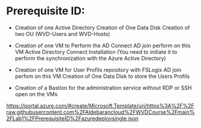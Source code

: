 # Prerequisite ID:

- Creation of one Active Directory
Creation of One Data Disk
Creation of two OU (WVD-Users and WVD-Hosts)

- Creation of one VM to Perform the AD Connect
AD join perform on this VM
Active Directory Connect Installation (You need to initiate it to perform the synchronization with the Azure Active Directory)

- Creation of one VM for User Profils repository with FSLogix
AD join perfom on this VM
Creation of One Data Disk to store the Users Profils

- Creation of a Bastion for the administration service without RDP or SSH open on the VMs

https://portal.azure.com/#create/Microsoft.Template/uri/https%3A%2F%2Fraw.githubusercontent.com%2FAldebarancloud%2FWVDCourse%2Fmain%2FLab1%2FPrerequisiteID%2Fazuredeploysingle.json

